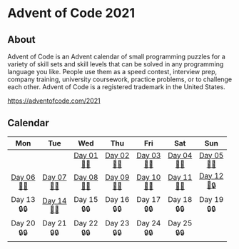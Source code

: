 # Advent of Code 2021


## About
Advent of Code is an Advent calendar of small programming puzzles for a variety of skill sets and skill levels that can be solved in any programming language you like. People use them as a speed contest, interview prep, company training, university coursework, practice problems, or to challenge each other.
Advent of Code is a registered trademark in the United States.

https://adventofcode.com/2021


## Calendar
| Mon | Tue | Wed | Thu | Fri | Sat | Sun |
|:---:|:---:|:---:|:---:|:---:|:---:|:---:|
|     |     | [Day 01 <br> 🌟🌟](https://github.com/YuliiaLysak/advent-of-code-2021/blob/main/src/main/java/edu/lysak/day1/Day1DepthMeasurementIncreases.java) | [Day 02 <br> 🌟🌟](https://github.com/YuliiaLysak/advent-of-code-2021/blob/main/src/main/java/edu/lysak/day2/Day2DepthAndHorizontalPosition.java) | [Day 03 <br> 🌟🌟](https://github.com/YuliiaLysak/advent-of-code-2021/blob/main/src/main/java/edu/lysak/day3/Day3PowerConsumption.java) | [Day 04 <br> 🌟🌟](https://github.com/YuliiaLysak/advent-of-code-2021/blob/main/src/main/java/edu/lysak/day4/Day4BingoWithSquid.java) | [Day 05 <br> 🌟🌟](https://github.com/YuliiaLysak/advent-of-code-2021/blob/main/src/main/java/edu/lysak/day5/Day5HydrothermalVenture.java) |
| [Day 06 <br> 🌟🌟](https://github.com/YuliiaLysak/advent-of-code-2021/blob/main/src/main/java/edu/lysak/day6/Day6Lanternfish.java) | [Day 07 <br> 🌟🌟](https://github.com/YuliiaLysak/advent-of-code-2021/blob/main/src/main/java/edu/lysak/day7/Day7WhaleAndCrabs.java) | [Day 08 <br> 🌟🌟](https://github.com/YuliiaLysak/advent-of-code-2021/blob/main/src/main/java/edu/lysak/day8/Day8SevenSegmentSearch.java) | [Day 09 <br> 🌟🌟](https://github.com/YuliiaLysak/advent-of-code-2021/blob/main/src/main/java/edu/lysak/day9/Day9SmokeBasin.java) | [Day 10 <br> 🌟🌟](https://github.com/YuliiaLysak/advent-of-code-2021/blob/main/src/main/java/edu/lysak/day10/Day10SyntaxScoring.java) | [Day 11 <br> 🌟🌟](https://github.com/YuliiaLysak/advent-of-code-2021/blob/main/src/main/java/edu/lysak/day11/Day11DumboOctopus.java) | [Day 12 <br> 🌟🔒](https://github.com/YuliiaLysak/advent-of-code-2021/blob/main/src/main/java/edu/lysak/day12/Day12PassagePathing.java) | 
| Day 13 <br> 🔒🔒 | [Day 14 <br> 🌟🌟](https://github.com/YuliiaLysak/advent-of-code-2021/blob/main/src/main/java/edu/lysak/day14/Day14ExtendedPolymerization.java) | Day 15 <br> 🔒🔒 | Day 16 <br> 🔒🔒 | Day 17 <br> 🔒🔒 | Day 18 <br> 🔒🔒 | Day 19 <br> 🔒🔒 | 
| Day 20 <br> 🔒🔒 | Day 21 <br> 🔒🔒 | Day 22 <br> 🔒🔒 | Day 23 <br> 🔒🔒 | Day 24 <br> 🔒🔒 | Day 25 <br> 🔒🔒 |   |
